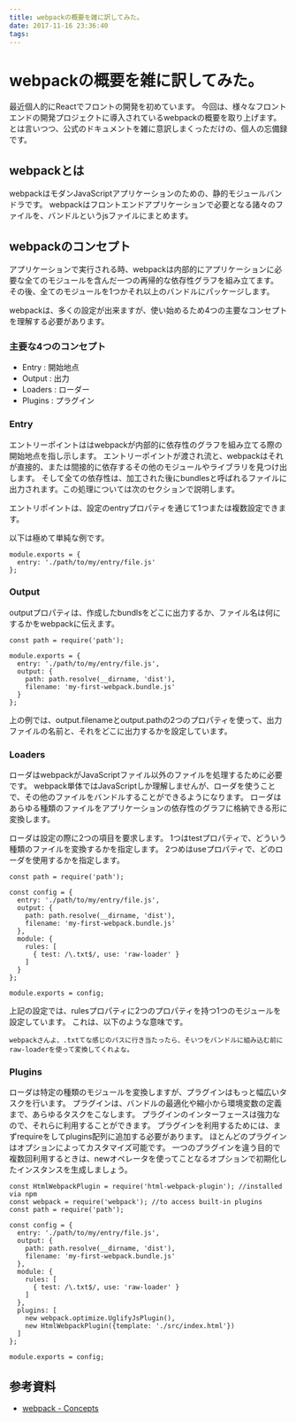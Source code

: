 ```yaml
---
title: webpackの概要を雑に訳してみた。
date: 2017-11-16 23:36:40
tags:
---
```

# webpackの概要を雑に訳してみた。
最近個人的にReactでフロントの開発を初めています。
今回は、様々なフロントエンドの開発プロジェクトに導入されているwebpackの概要を取り上げます。
とは言いつつ、公式のドキュメントを雑に意訳しまくっただけの、個人の忘備録です。

## webpackとは
webpackはモダンJavaScriptアプリケーションのための、静的モジュールバンドラです。
webpackはフロントエンドアプリケーションで必要となる諸々のファイルを、バンドルというjsファイルにまとめます。

## webpackのコンセプト
アプリケーションで実行される時、webpackは内部的にアプリケーションに必要な全てのモジュールを含んだ一つの再帰的な依存性グラフを組み立てます。
その後、全てのモジュールを1つかそれ以上のバンドルにパッケージします。

webpackは、多くの設定が出来ますが、使い始めるため4つの主要なコンセプトを理解する必要があります。

### 主要な4つのコンセプト
- Entry : 開始地点
- Output : 出力
- Loaders : ローダー
- Plugins : プラグイン

### Entry
エントリーポイントははwebpackが内部的に依存性のグラフを組み立てる際の開始地点を指し示します。
エントリーポイントが渡され流と、webpackはそれが直接的、または間接的に依存するその他のモジュールやライブラリを見つけ出します。
そして全ての依存性は、加工された後にbundlesと呼ばれるファイルに出力されます。この処理については次のセクションで説明します。

エントリポイントは、設定のentryプロパティを通じて1つまたは複数設定できます。

以下は極めて単純な例です。
```
module.exports = {
  entry: './path/to/my/entry/file.js'
};
```

### Output
outputプロパティは、作成したbundlsをどこに出力するか、ファイル名は何にするかをwebpackに伝えます。

```
const path = require('path');

module.exports = {
  entry: './path/to/my/entry/file.js',
  output: {
    path: path.resolve(__dirname, 'dist'),
    filename: 'my-first-webpack.bundle.js'
  }
};
```
上の例では、output.filenameとoutput.pathの2つのプロパティを使って、出力ファイルの名前と、それをどこに出力するかを設定しています。

### Loaders
ローダはwebpackがJavaScriptファイル以外のファイルを処理するために必要です。
webpack単体ではJavaScriptしか理解しませんが、ローダを使うことで、その他のファイルをバンドルすることができるようになります。
ローダはあらゆる種類のファイルをアプリケーションの依存性のグラフに格納できる形に変換します。

ローダは設定の際に2つの項目を要求します。
1つはtestプロパティで、どういう種類のファイルを変換するかを指定します。
2つめはuseプロパティで、どのローダを使用するかを指定します。

```
const path = require('path');

const config = {
  entry: './path/to/my/entry/file.js',
  output: {
    path: path.resolve(__dirname, 'dist'),
    filename: 'my-first-webpack.bundle.js'
  },
  module: {
    rules: [
      { test: /\.txt$/, use: 'raw-loader' }
    ]
  }
};

module.exports = config;
```
上記の設定では、rulesプロパティに2つのプロパティを持つ1つのモジュールを設定しています。
これは、以下のような意味です。
```
webpackさんよ、.txtてな感じのパスに行き当たったら、そいつをバンドルに組み込む前にraw-loaderを使って変換してくれよな。
```

### Plugins
ローダは特定の種類のモジュールを変換しますが、プラグインはもっと幅広いタスクを行います。
プラグインは、バンドルの最適化や縮小から環境変数の定義まで、あらゆるタスクをこなします。
プラグインのインターフェースは強力なので、それらに利用することができます。
プラグインを利用するためには、まずrequireをしてplugins配列に追加する必要があります。
ほとんどのプラグインはオプションによってカスタマイズ可能です。
一つのプラグインを違う目的で複数回利用するときは、newオペレータを使ってことなるオプションで初期化したインスタンスを生成しましょう。

```
const HtmlWebpackPlugin = require('html-webpack-plugin'); //installed via npm
const webpack = require('webpack'); //to access built-in plugins
const path = require('path');

const config = {
  entry: './path/to/my/entry/file.js',
  output: {
    path: path.resolve(__dirname, 'dist'),
    filename: 'my-first-webpack.bundle.js'
  },
  module: {
    rules: [
      { test: /\.txt$/, use: 'raw-loader' }
    ]
  },
  plugins: [
    new webpack.optimize.UglifyJsPlugin(),
    new HtmlWebpackPlugin({template: './src/index.html'})
  ]
};

module.exports = config;
```

## 参考資料
- [webpack - Concepts](https://webpack.js.org/concepts/)
